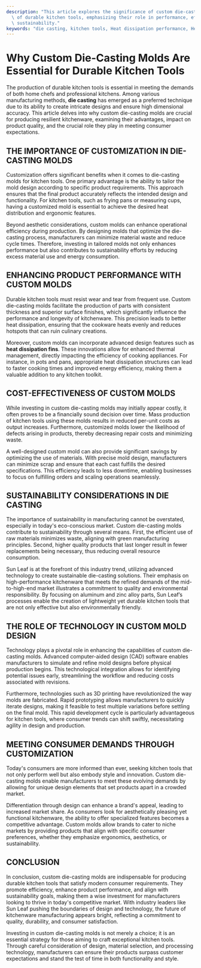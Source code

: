 ```yaml
---
description: "This article explores the significance of custom die-casting molds in the production\
  \ of durable kitchen tools, emphasizing their role in performance, efficiency, and\
  \ sustainability."
keywords: "die casting, kitchen tools, Heat dissipation performance, Heat dissipation fins"
---
```

# Why Custom Die-Casting Molds Are Essential for Durable Kitchen Tools

The production of durable kitchen tools is essential in meeting the demands of both home chefs and professional kitchens. Among various manufacturing methods, **die casting** has emerged as a preferred technique due to its ability to create intricate designs and ensure high dimensional accuracy. This article delves into why custom die-casting molds are crucial for producing resilient kitchenware, examining their advantages, impact on product quality, and the crucial role they play in meeting consumer expectations.

## THE IMPORTANCE OF CUSTOMIZATION IN DIE-CASTING MOLDS

Customization offers significant benefits when it comes to die-casting molds for kitchen tools. One primary advantage is the ability to tailor the mold design according to specific product requirements. This approach ensures that the final product accurately reflects the intended design and functionality. For kitchen tools, such as frying pans or measuring cups, having a customized mold is essential to achieve the desired heat distribution and ergonomic features.

Beyond aesthetic considerations, custom molds can enhance operational efficiency during production. By designing molds that optimize the die-casting process, manufacturers can minimize material waste and reduce cycle times. Therefore, investing in tailored molds not only enhances performance but also contributes to sustainability efforts by reducing excess material use and energy consumption.

## ENHANCING PRODUCT PERFORMANCE WITH CUSTOM MOLDS

Durable kitchen tools must resist wear and tear from frequent use. Custom die-casting molds facilitate the production of parts with consistent thickness and superior surface finishes, which significantly influence the performance and longevity of kitchenware. This precision leads to better heat dissipation, ensuring that the cookware heats evenly and reduces hotspots that can ruin culinary creations.

Moreover, custom molds can incorporate advanced design features such as **heat dissipation fins**. These innovations allow for enhanced thermal management, directly impacting the efficiency of cooking appliances. For instance, in pots and pans, appropriate heat dissipation structures can lead to faster cooking times and improved energy efficiency, making them a valuable addition to any kitchen toolkit.

## COST-EFFECTIVENESS OF CUSTOM MOLDS

While investing in custom die-casting molds may initially appear costly, it often proves to be a financially sound decision over time. Mass production of kitchen tools using these molds results in reduced per-unit costs as output increases. Furthermore, customized molds lower the likelihood of defects arising in products, thereby decreasing repair costs and minimizing waste.

A well-designed custom mold can also provide significant savings by optimizing the use of materials. With precise mold design, manufacturers can minimize scrap and ensure that each cast fulfills the desired specifications. This efficiency leads to less downtime, enabling businesses to focus on fulfilling orders and scaling operations seamlessly.

## SUSTAINABILITY CONSIDERATIONS IN DIE CASTING

The importance of sustainability in manufacturing cannot be overstated, especially in today's eco-conscious market. Custom die-casting molds contribute to sustainability through several means. First, the efficient use of raw materials minimizes waste, aligning with green manufacturing principles. Second, higher quality products that last longer result in fewer replacements being necessary, thus reducing overall resource consumption.

Sun Leaf is at the forefront of this industry trend, utilizing advanced technology to create sustainable die-casting solutions. Their emphasis on high-performance kitchenware that meets the refined demands of the mid-to-high-end market illustrates a commitment to quality and environmental responsibility. By focusing on aluminum and zinc alloy parts, Sun Leaf’s processes enable the creation of lightweight yet durable kitchen tools that are not only effective but also environmentally friendly.

## THE ROLE OF TECHNOLOGY IN CUSTOM MOLD DESIGN

Technology plays a pivotal role in enhancing the capabilities of custom die-casting molds. Advanced computer-aided design (CAD) software enables manufacturers to simulate and refine mold designs before physical production begins. This technological integration allows for identifying potential issues early, streamlining the workflow and reducing costs associated with revisions.

Furthermore, technologies such as 3D printing have revolutionized the way molds are fabricated. Rapid prototyping allows manufacturers to quickly iterate designs, making it feasible to test multiple variations before settling on the final mold. This rapid development cycle is particularly advantageous for kitchen tools, where consumer trends can shift swiftly, necessitating agility in design and production.

## MEETING CONSUMER DEMANDS THROUGH CUSTOMIZATION

Today's consumers are more informed than ever, seeking kitchen tools that not only perform well but also embody style and innovation. Custom die-casting molds enable manufacturers to meet these evolving demands by allowing for unique design elements that set products apart in a crowded market. 

Differentiation through design can enhance a brand's appeal, leading to increased market share. As consumers look for aesthetically pleasing yet functional kitchenware, the ability to offer specialized features becomes a competitive advantage. Custom molds allow brands to cater to niche markets by providing products that align with specific consumer preferences, whether they emphasize ergonomics, aesthetics, or sustainability.

## CONCLUSION

In conclusion, custom die-casting molds are indispensable for producing durable kitchen tools that satisfy modern consumer requirements. They promote efficiency, enhance product performance, and align with sustainability goals, making them a wise investment for manufacturers looking to thrive in today's competitive market. With industry leaders like Sun Leaf pushing the boundaries of design and technology, the future of kitchenware manufacturing appears bright, reflecting a commitment to quality, durability, and consumer satisfaction.

Investing in custom die-casting molds is not merely a choice; it is an essential strategy for those aiming to craft exceptional kitchen tools. Through careful consideration of design, material selection, and processing technology, manufacturers can ensure their products surpass customer expectations and stand the test of time in both functionality and style.
